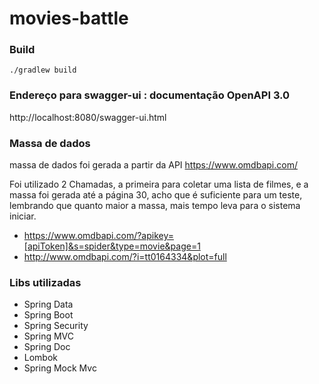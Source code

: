 # movies-battle


### Build

`./gradlew build`

### Endereço para swagger-ui : documentação OpenAPI 3.0

http://localhost:8080/swagger-ui.html

### Massa de dados
massa de dados foi gerada a partir da API https://www.omdbapi.com/

Foi utilizado 2 Chamadas, a primeira para coletar uma lista de filmes, e a massa foi gerada até a página
30, acho que é suficiente para um teste, lembrando que quanto maior a massa, mais tempo leva para o sistema iniciar.

- https://www.omdbapi.com/?apikey=[apiToken]&s=spider&type=movie&page=1
- http://www.omdbapi.com/?i=tt0164334&plot=full

### Libs utilizadas
- Spring Data
- Spring Boot
- Spring Security
- Spring MVC
- Spring Doc
- Lombok
- Spring Mock Mvc